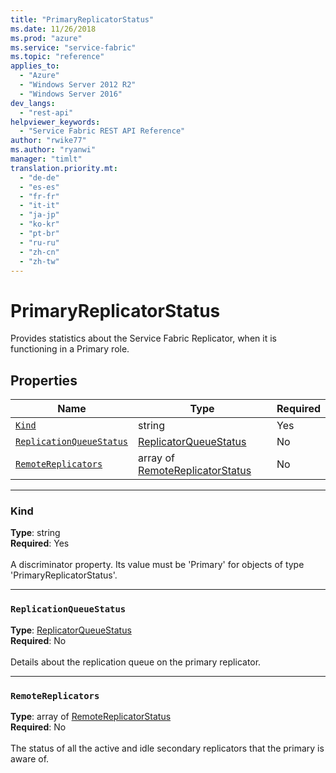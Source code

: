 ```yaml
---
title: "PrimaryReplicatorStatus"
ms.date: 11/26/2018
ms.prod: "azure"
ms.service: "service-fabric"
ms.topic: "reference"
applies_to: 
  - "Azure"
  - "Windows Server 2012 R2"
  - "Windows Server 2016"
dev_langs: 
  - "rest-api"
helpviewer_keywords: 
  - "Service Fabric REST API Reference"
author: "rwike77"
ms.author: "ryanwi"
manager: "timlt"
translation.priority.mt: 
  - "de-de"
  - "es-es"
  - "fr-fr"
  - "it-it"
  - "ja-jp"
  - "ko-kr"
  - "pt-br"
  - "ru-ru"
  - "zh-cn"
  - "zh-tw"
---
```

# PrimaryReplicatorStatus

Provides statistics about the Service Fabric Replicator, when it is functioning in a Primary role.

## Properties
| Name | Type | Required |
| --- | --- | --- |
| [`Kind`](#kind) | string | Yes |
| [`ReplicationQueueStatus`](#replicationqueuestatus) | [ReplicatorQueueStatus](sfclient-v64-model-replicatorqueuestatus.md) | No |
| [`RemoteReplicators`](#remotereplicators) | array of [RemoteReplicatorStatus](sfclient-v64-model-remotereplicatorstatus.md) | No |

____
### Kind
__Type__: string <br/>
__Required__: Yes <br/>
<br/>
A discriminator property. Its value must be 'Primary' for objects of type 'PrimaryReplicatorStatus'.

____
### `ReplicationQueueStatus`
__Type__: [ReplicatorQueueStatus](sfclient-v64-model-replicatorqueuestatus.md) <br/>
__Required__: No<br/>
<br/>
Details about the replication queue on the primary replicator.

____
### `RemoteReplicators`
__Type__: array of [RemoteReplicatorStatus](sfclient-v64-model-remotereplicatorstatus.md) <br/>
__Required__: No<br/>
<br/>
The status of all the active and idle secondary replicators that the primary is aware of.
